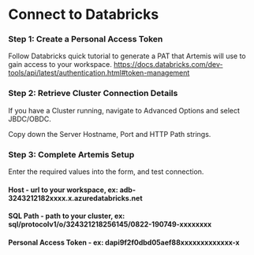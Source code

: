# Connect to Databricks

### Step 1: Create a Personal Access Token
Follow Databricks quick tutorial to generate a PAT that Artemis will use to gain access to your workspace.
https://docs.databricks.com/dev-tools/api/latest/authentication.html#token-management

### Step 2: Retrieve Cluster Connection Details

If you have a Cluster running, navigate to Advanced Options and select JBDC/OBDC.

Copy down the Server Hostname, Port and HTTP Path strings.

### Step 3: Complete Artemis Setup

Enter the required values into the form, and test connection.

#### Host - url to your workspace, ex: adb-3243212182xxxx.x.azuredatabricks.net 
#### SQL Path - path to your cluster, ex: sql/protocolv1/o/324321218256145/0822-190749-xxxxxxxx
#### Personal Access Token - ex: dapi9f2f0dbd05aef88xxxxxxxxxxxxx-x
